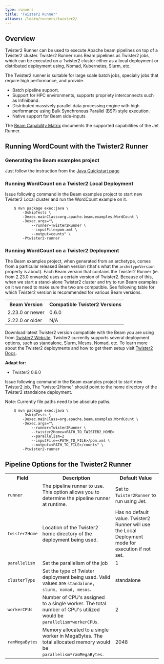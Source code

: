 ```yaml
---
type: runners
title: "Twister2 Runner"
aliases: /learn/runners/twister2/
---
```


<!--
Licensed under the Apache License, Version 2.0 (the "License");
you may not use this file except in compliance with the License.
You may obtain a copy of the License at

http://www.apache.org/licenses/LICENSE-2.0

Unless required by applicable law or agreed to in writing, software
distributed under the License is distributed on an "AS IS" BASIS,
WITHOUT WARRANTIES OR CONDITIONS OF ANY KIND, either express or implied.
See the License for the specific language governing permissions and
limitations under the License.
-->

## Overview

Twister2 Runner can be used to execute Apache beam pipelines on top of a Twister2
cluster. Twister2 Runner runs Beam pipelines as Twister2 jobs, which can be executed on
a Twister2 cluster either as a local deployment or distributed deployment using, Nomad,
Kubernetes, Slurm, etc.

The Twister2 runner is suitable for large scale batch jobs, specially jobs that
require high performance, and provide.
* Batch pipeline support.
* Support for HPC environments, supports propriety interconnects such as Infiniband.
* Distributed massively parallel data processing engine with high performance using
 Bulk Synchronous Parallel (BSP) style execution.
* Native support for Beam side-inputs


The [Beam Capability Matrix](/documentation/runners/capability-matrix/) documents the
supported capabilities of the Jet Runner.

## Running WordCount with the Twister2 Runner

### Generating the Beam examples project

Just follow the instruction from the [Java Quickstart page](/get-started/quickstart-java/#get-the-wordcount-code)

### Running WordCount on a Twister2 Local Deployment

Issue following command in the Beam examples project to start new Twister2 Local cluster and run the WordCount example on it.

```
    $ mvn package exec:java \
        -DskipTests \
        -Dexec.mainClass=org.apache.beam.examples.WordCount \
        -Dexec.args="\
            --runner=Twister2Runner \
            --inputFile=pom.xml \
            --output=counts" \
        -Ptwister2-runner
```

### Running WordCount on a Twister2 Deployment

The Beam examples project, when generated from an archetype, comes from a particular released Beam version (that's what
the `archetypeVersion` property is about). Each Beam version that contains the Twister2 Runner (ie. from 2.23.0 onwards)
uses a certain version of Twister2. Because of this, when we start a stand-alone Twister2 cluster and try to run Beam examples on
it we need to make sure the two are compatible. See following table for which Twister2 version is recommended for various
Beam versions.

<table class="table table-bordered">
<tr>
  <th>Beam Version</th>
  <th>Compatible Twister2 Versions</th>
</tr>
<tr>
  <td>2.23.0 or newer</td>
  <td>0.6.0</td>
</tr>
<tr>
  <td>2.22.0 or older</td>
  <td>N/A</td>
</tr>
</table>

Download latest Twister2 version compatible with the Beam you are using from
[Twister2 Website](https://twister2.org/docs/download). Twister2 currently supports
several deployment options, such as standalone, Slurm, Mesos, Nomad, etc. To learn more about the Twister2
deployments and how to get them setup visit [Twister2 Docs](https://twister2.org/docs/deployment/job-submit).

<nav class="version-switcher">
  <strong>Adapt for:</strong>
  <ul>
    <li data-type="version-twister2-0.6.0">Twister2 0.6.0</li>
  </ul>
</nav>

Issue following command in the Beam examples project to start new Twister2 job,
The "twister2Home" should point to the home directory of the Twister2 standalone
deployment.

Note: Currently file paths need to be absolute paths.

```
    $ mvn package exec:java \
        -DskipTests \
        -Dexec.mainClass=org.apache.beam.examples.WordCount \
        -Dexec.args="\
            --runner=Twister2Runner \
            --twister2Home=<PATH_TO_TWISTER2_HOME>
            --parallelism=2
            --inputFile=<PATH_TO_FILE>/pom.xml \
            --output=<PATH_TO_FILE>/counts" \
        -Ptwister2-runner
```

## Pipeline Options for the Twister2 Runner

<table class="table table-bordered">
<tr>
  <th>Field</th>
  <th>Description</th>
  <th>Default Value</th>
</tr>
<tr>
  <td><code>runner</code></td>
  <td>The pipeline runner to use. This option allows you to determine the pipeline runner at runtime.</td>
  <td>Set to <code>Twister2Runner</code> to run using Jet.</td>
</tr>
<tr>
  <td><code>twister2Home</code></td>
  <td>Location of the Twister2 home directory of the deployment being used.</td>
  <td>Has no default value. Twister2 Runner will use the Local Deployment mode for execution if not set.</td>
</tr>
<tr>
  <td><code>parallelism</code></td>
  <td>Set the parallelism of the job</td>
  <td>1</td>
</tr>
<tr>
  <td><code>clusterType</code></td>
  <td>Set the type of Twister deployment being used. Valid values are <code>standalone, slurm, nomad, mesos</code>.</td>
  <td>standalone</td>
</tr>
<tr>
  <td><code>workerCPUs</code></td>
  <td>Number of CPU's assigned to a single worker. The total number of CPU's utilized would be <code>parallelism*workerCPUs</code>.</td>
  <td>2</td>
</tr>
<tr>
  <td><code>ramMegaBytes</code></td>
  <td>Memory allocated to a single worker in MegaBytes. The total allocated memory would be <code>parallelism*ramMegaBytes</code>.</td>
  <td>2048</td>
</tr>
</table>
